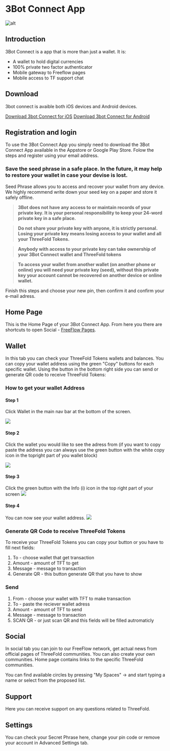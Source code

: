 # 3Bot Connect App

![alt](./img/3bot_connect_4screens.jpg)
## Introduction

3Bot Connect is a app that is more than just a wallet. It is:
- A wallet to hold digital currencies
- 100% private two factor authenticator
- Mobile gateway to Freeflow pages
- Mobile access to TF support chat

## Download

3bot connect is avaible both iOS devices and Android devices.

[Download 3bot Connect for iOS](https://apps.apple.com/us/app/3bot-login/id1459845885)
[Download 3bot Connect for Android](https://play.google.com/store/apps/details?id=org.jimber.threebotlogin&hl=en_US)

## Registration and login
  
  To use the 3Bot Connect App you simply need to download the 3Bot Connect App available in the Appstore or Google Play Store. Folow the steps and register using your email address.
 
 ### Save the seed phrase in a safe place. In the future, it may help to restore your wallet in case your devise is lost.

Seed Phrase allows you to access and recover your wallet from any device. 
We highly recommend write down your seed key on a paper and store it safely offline.

> **3Bot does not have any access to or maintain records of your private key. It is your personal responsibility to keep your 24-word private key in a safe place.**

> **Do not share your private key with anyone, it is strictly personal. Losing your private key means losing access to your wallet and all your ThreeFold Tokens.**

> **Anybody with access to your private key can take ownership of your 3Bot Connect wallet and ThreeFold tokens**

> **To access your wallet from another wallet (on another phone or online) you will need your private key (seed), without this private key your account cannot be recovered on another device or online wallet.**

Finish this steps and choose your new pin, then confirm it and confirm your e-mail adress.

## Home Page

This is the Home Page of your 3Bot Connect App. From here you there are shortcuts to open Social - [FreeFlow Pages](https://freeflowpages.com/).


## Wallet

In this tab you can check your ThreeFold Tokens wallets and balances. You can copy your wallet address using the green "Copy" buttons for each specific wallet. Using the button in the bottom right side you can send or generate QR code to receive ThreeFold Tokens:

### How to get your wallet Address
#### Step 1

Click Wallet in the main nav bar at the bottom of the screen.

![](./img/homescreen_wallet.png)

#### Step 2

Click the wallet you would like to see the adress from (if you want to copy paste the address you can always use the green button with the white copy icon in the topright part of you wallet block)

![](./img/wallet_overview.png)

#### Step 3

Click the green button with the Info (i) icon in the top right part of your screen
![](./img/wallet_details.png)

#### Step 4

You can now see your wallet address.
![](./img/wallet_address.png)

### Generate QR Code to receive ThreeFold Tokens

To receive your ThreeFold Tokens you can copy your button or you have to fill next fields:

1. To - choose wallet that get transaction
2. Amount - amount of TFT to get
3. Message - message to transaction
4. Generate QR - this button generate QR that you have to show


### Send

1. From - choose your wallet with TFT to make transaction
2. To - paste the reciever wallet adress
3. Amount - amount of TFT to send
4. Message - message to transaction
5. SCAN QR - or just scan QR and this fields will be filled autromaticly

## Social
  
In social tab you can join to our FreeFlow network, get actual news from official pages of ThreeFold communities. You can also create your own communities. Home page contains links to the specific ThreeFold communities. 

You can find available circles by pressing "My Spaces" -> and start typing a name or select from the proposed list.

## Support

Here you can receive support on any questions related to ThreeFold.

## Settings

You can check your Secret Phrase here, change your pin code or remove your account in Advanced Settings tab.
